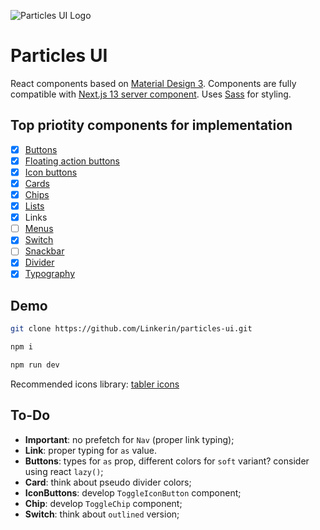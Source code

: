 ![Particles UI Logo](./public/ParticlesLogo.svg)

# Particles UI

React components based on [Material Design 3](https://m3.material.io).
Components are fully compatible with [Next.js 13 server component](https://nextjs.org/docs/getting-started/react-essentials#server-components). Uses [Sass](https://sass-lang.com) for styling.

## Top priotity components for implementation

- [x] [Buttons](https://m3.material.io/components/buttons/overview)
- [x] [Floating action buttons](https://m3.material.io/components/floating-action-button/overview)
- [x] [Icon buttons](https://m3.material.io/components/icon-buttons/overview)
- [x] [Cards](https://m3.material.io/components/cards/overview)
- [x] [Chips](https://m3.material.io/components/chips/overview)
- [x] [Lists](https://m3.material.io/components/lists/overview)
- [x] Links
- [ ] [Menus](https://m3.material.io/components/menus/guidelines)
- [x] [Switch](https://m3.material.io/components/switch/overview)
- [ ] [Snackbar](https://m3.material.io/components/snackbar/overview)
- [x] [Divider](https://m3.material.io/components/divider/overview)
- [x] [Typography](https://m3.material.io/styles/typography/overview)

## Demo

```bash
git clone https://github.com/Linkerin/particles-ui.git

npm i

npm run dev
```

Recommended icons library: [tabler icons](https://tabler-icons.io/)

## To-Do

- **Important**: no prefetch for `Nav` (proper link typing);
- **Link**: proper typing for `as` value.
- **Buttons**: types for `as` prop, different colors for `soft` variant? consider using react `lazy()`;
- **Card**: think about pseudo divider colors;
- **IconButtons**: develop `ToggleIconButton` component;
- **Chip**: develop `ToggleChip` component;
- **Switch**: think about `outlined` version;
